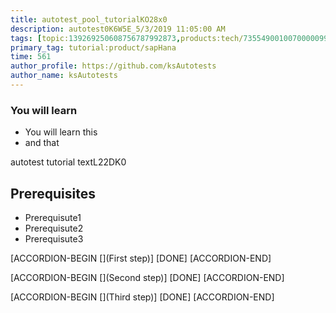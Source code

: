 ```yaml
---
title: autotest_pool_tutorialKO28x0
description: autotest0K6W5E_5/3/2019 11:05:00 AM
tags: [topic:139269250608756787992873,products:tech/73554900100700000996,tutorial:experience/advanced]
primary_tag: tutorial:product/sapHana
time: 561
author_profile: https://github.com/ksAutotests
author_name: ksAutotests
---
```

### You will learn
- You will learn this
- and that

autotest tutorial textL22DK0

## Prerequisites
- Prerequisute1
- Prerequisute2
- Prerequisute3

[ACCORDION-BEGIN [](First step)]
[DONE]
[ACCORDION-END]

[ACCORDION-BEGIN [](Second step)]
[DONE]
[ACCORDION-END]

[ACCORDION-BEGIN [](Third step)]
[DONE]
[ACCORDION-END]

